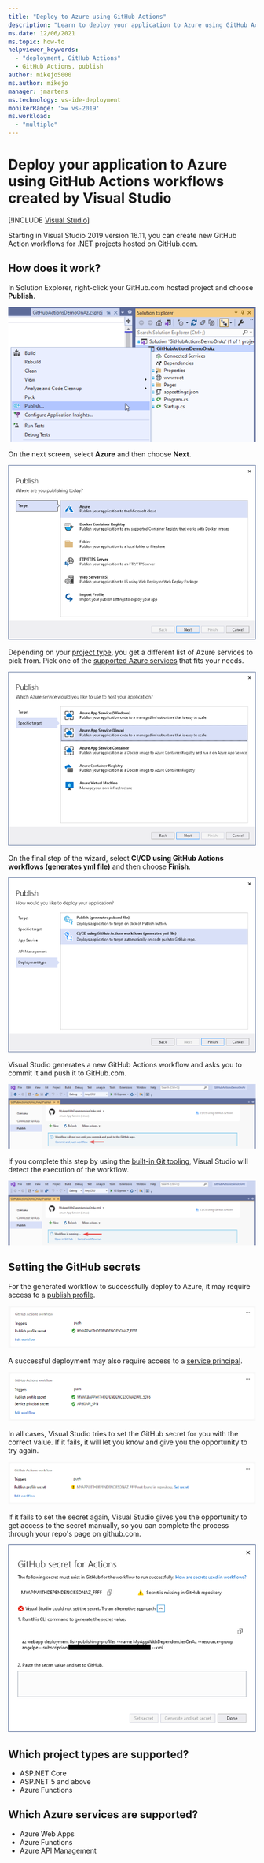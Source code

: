 ```yaml
---
title: "Deploy to Azure using GitHub Actions"
description: "Learn to deploy your application to Azure using GitHub Actions workflows created by Visual Studio"
ms.date: 12/06/2021
ms.topic: how-to
helpviewer_keywords:
  - "deployment, GitHub Actions"
  - GitHub Actions, publish
author: mikejo5000
ms.author: mikejo
manager: jmartens
ms.technology: vs-ide-deployment
monikerRange: '>= vs-2019'
ms.workload:
  - "multiple"
---
```

# Deploy your application to Azure using GitHub Actions workflows created by Visual Studio

 [!INCLUDE [Visual Studio](~/includes/applies-to-version/vs-windows-only.md)]

Starting in Visual Studio 2019 version 16.11, you can create new GitHub Action workflows for .NET projects hosted on GitHub.com.

## How does it work?

In Solution Explorer, right-click your GitHub.com hosted project and choose **Publish**.

![right-click > Publish](./media/solution-explorer-publish.png)

On the next screen, select **Azure** and then choose **Next**.

![select Azure](./media/wizard-azure.png)

Depending on your [project type](#which-project-types-are-supported), you get a different list of Azure services to pick from. Pick one of the [supported Azure services](#which-azure-services-are-supported) that fits your needs.

![select the appropriate Azure service for your project](./media/wizard-pick-azure-service.png)

On the final step of the wizard, select **CI/CD using GitHub Actions workflows (generates yml file)** and then choose **Finish**.

![CI/CD using GitHub Actions workflows (generates yml file)](./media/wizard-final-step.png)

Visual Studio generates a new GitHub Actions workflow and asks you to commit it and push it to GitHub.com.

![commit and push](./media/summary-commit-and-push.png)

If you complete this step by using the [built-in Git tooling](../version-control/git-with-visual-studio.md?view=vs-2019&preserve-view=true#git-changes-window-in-visual-studio-2019), Visual Studio will detect the execution of the workflow.

![workflow is running](./media/summary-workflow-running.png)

## Setting the GitHub secrets

For the generated workflow to successfully deploy to Azure, it may require access to a [publish profile](/azure/app-service/deploy-github-actions?tabs=applevel#configure-the-github-secret).

![one github secret](./media/summary-one-github-secret.png)

A successful deployment may also require access to a [service principal](/azure/app-service/deploy-github-actions?tabs=userlevel#configure-the-github-secret).

![two github secrets](./media/summary-two-github-secrets.png)

In all cases, Visual Studio tries to set the GitHub secret for you with the correct value. If it fails, it will let you know and give you the opportunity to try again.

![github secret missing](./media/summary-one-github-secret-missing.png)

If it fails to set the secret again, Visual Studio gives you the opportunity to get access to the secret manually, so you can complete the process through your repo's page on github.com.

![set missing github secret](./media/summary-set-github-secret.png)

## Which project types are supported?

* ASP.NET Core
* ASP.NET 5 and above
* Azure Functions

## Which Azure services are supported?

* Azure Web Apps
* Azure Functions
* Azure API Management
